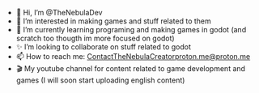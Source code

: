 - 👋 Hi, I’m @TheNebulaDev
- 👀 I’m interested in making games and stuff related to them
- 🌱 I’m currently learning programing and making games in godot (and scratch too thougth im more focused on godot)
- ✨ I’m looking to collaborate on stuff related to godot
- 📫 How to reach me: ContactTheNebulaCreatorproton.me@proton.me
- 🎬 My youtube channel for content related to game development and games (I will soon start uploading english content)

<!---
TheNebulaDev/TheNebulaDev is a ✨ special ✨ repository because its `README.md` (this file) appears on your GitHub profile.
You can click the Preview link to take a look at your changes.
--->

